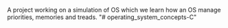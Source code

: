 A project working on a simulation of OS which we learn how an OS manage priorities, memories and treads.
"# operating_system_concepts-C" 
